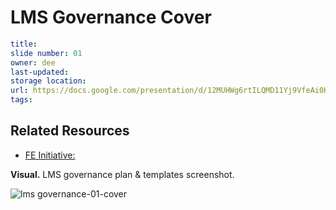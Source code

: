 # LMS Governance Cover

```yaml
title:
slide number: 01
owner: dee
last-updated:
storage location:
url: https://docs.google.com/presentation/d/12MUHWg6rtILQMD11Yj9VfeAi0HLyOW1RZyx6K8WRcMg/edit?usp=sharing
tags: 
```
## Related Resources
- [FE Initiative:](https://www.notion.so/dbtlabs/LMS-Governance-FE-Scope-1eebb38ebda78021882df6e8eb8b57de?source=copy_link)  

**Visual.** LMS governance plan & templates screenshot.

![lms governance-01-cover](https://github.com/user-attachments/assets/30492cc6-003c-414d-8bff-25890b7dc960)
